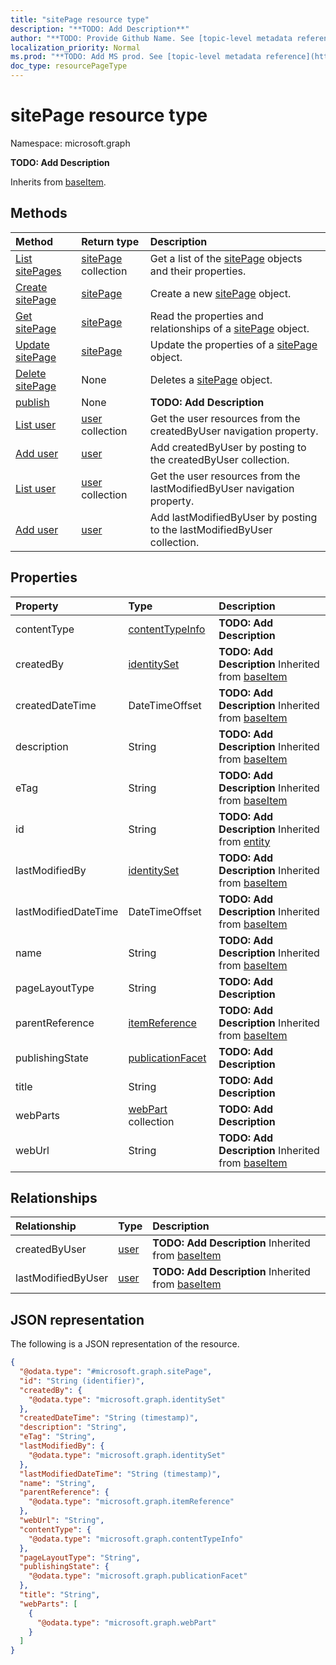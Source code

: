 ```yaml
---
title: "sitePage resource type"
description: "**TODO: Add Description**"
author: "**TODO: Provide Github Name. See [topic-level metadata reference](https://msgo.azurewebsites.net/add/document/guidelines/metadata.html#topic-level-metadata)**"
localization_priority: Normal
ms.prod: "**TODO: Add MS prod. See [topic-level metadata reference](https://msgo.azurewebsites.net/add/document/guidelines/metadata.html#topic-level-metadata)**"
doc_type: resourcePageType
---
```


# sitePage resource type

Namespace: microsoft.graph



**TODO: Add Description**


Inherits from [baseItem](../resources/baseitem.md).

## Methods
|Method|Return type|Description|
|:---|:---|:---|
|[List sitePages](../api/sitepage-list.md)|[sitePage](../resources/sitepage.md) collection|Get a list of the [sitePage](../resources/sitepage.md) objects and their properties.|
|[Create sitePage](../api/sitepage-create.md)|[sitePage](../resources/sitepage.md)|Create a new [sitePage](../resources/sitepage.md) object.|
|[Get sitePage](../api/sitepage-get.md)|[sitePage](../resources/sitepage.md)|Read the properties and relationships of a [sitePage](../resources/sitepage.md) object.|
|[Update sitePage](../api/sitepage-update.md)|[sitePage](../resources/sitepage.md)|Update the properties of a [sitePage](../resources/sitepage.md) object.|
|[Delete sitePage](../api/sitepage-delete.md)|None|Deletes a [sitePage](../resources/sitepage.md) object.|
|[publish](../api/sitepage-publish.md)|None|**TODO: Add Description**|
|[List user](../api/sitepage-list-createdbyuser.md)|[user](../resources/user.md) collection|Get the user resources from the createdByUser navigation property.|
|[Add user](../api/sitepage-post-createdbyuser.md)|[user](../resources/user.md)|Add createdByUser by posting to the createdByUser collection.|
|[List user](../api/sitepage-list-lastmodifiedbyuser.md)|[user](../resources/user.md) collection|Get the user resources from the lastModifiedByUser navigation property.|
|[Add user](../api/sitepage-post-lastmodifiedbyuser.md)|[user](../resources/user.md)|Add lastModifiedByUser by posting to the lastModifiedByUser collection.|

## Properties
|Property|Type|Description|
|:---|:---|:---|
|contentType|[contentTypeInfo](../resources/contenttypeinfo.md)|**TODO: Add Description**|
|createdBy|[identitySet](../resources/identityset.md)|**TODO: Add Description** Inherited from [baseItem](../resources/baseitem.md)|
|createdDateTime|DateTimeOffset|**TODO: Add Description** Inherited from [baseItem](../resources/baseitem.md)|
|description|String|**TODO: Add Description** Inherited from [baseItem](../resources/baseitem.md)|
|eTag|String|**TODO: Add Description** Inherited from [baseItem](../resources/baseitem.md)|
|id|String|**TODO: Add Description** Inherited from [entity](../resources/entity.md)|
|lastModifiedBy|[identitySet](../resources/identityset.md)|**TODO: Add Description** Inherited from [baseItem](../resources/baseitem.md)|
|lastModifiedDateTime|DateTimeOffset|**TODO: Add Description** Inherited from [baseItem](../resources/baseitem.md)|
|name|String|**TODO: Add Description** Inherited from [baseItem](../resources/baseitem.md)|
|pageLayoutType|String|**TODO: Add Description**|
|parentReference|[itemReference](../resources/itemreference.md)|**TODO: Add Description** Inherited from [baseItem](../resources/baseitem.md)|
|publishingState|[publicationFacet](../resources/publicationfacet.md)|**TODO: Add Description**|
|title|String|**TODO: Add Description**|
|webParts|[webPart](../resources/webpart.md) collection|**TODO: Add Description**|
|webUrl|String|**TODO: Add Description** Inherited from [baseItem](../resources/baseitem.md)|

## Relationships
|Relationship|Type|Description|
|:---|:---|:---|
|createdByUser|[user](../resources/user.md)|**TODO: Add Description** Inherited from [baseItem](../resources/baseitem.md)|
|lastModifiedByUser|[user](../resources/user.md)|**TODO: Add Description** Inherited from [baseItem](../resources/baseitem.md)|

## JSON representation
The following is a JSON representation of the resource.
<!-- {
  "blockType": "resource",
  "keyProperty": "id",
  "@odata.type": "microsoft.graph.sitePage",
  "baseType": "microsoft.graph.baseItem",
  "openType": true
}
-->
``` json
{
  "@odata.type": "#microsoft.graph.sitePage",
  "id": "String (identifier)",
  "createdBy": {
    "@odata.type": "microsoft.graph.identitySet"
  },
  "createdDateTime": "String (timestamp)",
  "description": "String",
  "eTag": "String",
  "lastModifiedBy": {
    "@odata.type": "microsoft.graph.identitySet"
  },
  "lastModifiedDateTime": "String (timestamp)",
  "name": "String",
  "parentReference": {
    "@odata.type": "microsoft.graph.itemReference"
  },
  "webUrl": "String",
  "contentType": {
    "@odata.type": "microsoft.graph.contentTypeInfo"
  },
  "pageLayoutType": "String",
  "publishingState": {
    "@odata.type": "microsoft.graph.publicationFacet"
  },
  "title": "String",
  "webParts": [
    {
      "@odata.type": "microsoft.graph.webPart"
    }
  ]
}
```

